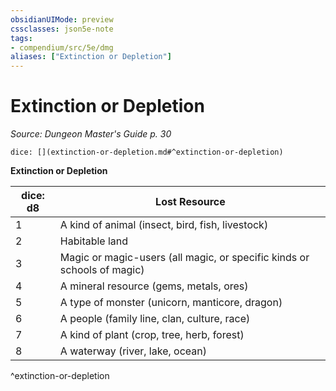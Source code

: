 ```yaml
---
obsidianUIMode: preview
cssclasses: json5e-note
tags:
- compendium/src/5e/dmg
aliases: ["Extinction or Depletion"]
---
```

# Extinction or Depletion
*Source: Dungeon Master's Guide p. 30* 

`dice: [](extinction-or-depletion.md#^extinction-or-depletion)`

**Extinction or Depletion**

| dice: d8 | Lost Resource |
|----------|---------------|
| 1 | A kind of animal (insect, bird, fish, livestock) |
| 2 | Habitable land |
| 3 | Magic or magic-users (all magic, or specific kinds or schools of magic) |
| 4 | A mineral resource (gems, metals, ores) |
| 5 | A type of monster (unicorn, manticore, dragon) |
| 6 | A people (family line, clan, culture, race) |
| 7 | A kind of plant (crop, tree, herb, forest) |
| 8 | A waterway (river, lake, ocean) |
^extinction-or-depletion